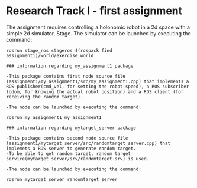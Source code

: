 # Research Track I - first assignment

The assignment requires controlling a holonomic robot in a 2d space with a simple 2d simulator, Stage. 
The simulator can be launched by executing the command:

```
rosrun stage_ros stageros $(rospack find assignment1)/world/exercise.world

### information regarding my_assignment1 package

-This package contains first node source file (assignment1/my_assignment1/src/my_assignment1.cpp) that implements a ROS publisher(cmd_vel, for setting the robot speed), a ROS subscriber (odom, for knowing the actual robot position) and a ROS client (for receiving the random target).

-The node can be launched by executing the command:

rosrun my_assignment1 my_assignment1

### information regarding mytarget_server package

-This package contains second node source file (assignment1/mytarget_server/src/randomtarget_server.cpp) that implemets a ROS server to generate random target.
-To be able to get random target, random target service(mytarget_server/srv/randomtarget.srv) is used. 

-The node can be launched by executing the command:

rosrun mytarget_server randomtarget_server


